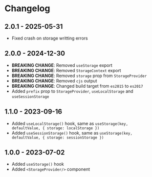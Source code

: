 # Changelog

## 2.0.1 - 2025-05-31

- Fixed crash on storage writting errors

## 2.0.0 - 2024-12-30

- **BREAKING CHANGE**: Removed `useStorage` export
- **BREAKING CHANGE**: Removed `StorageContext` export
- **BREAKING CHANGE**: Removed `storage` prop from `StorageProvider`
- **BREAKING CHANGE**: Removed `cjs` output
- **BREAKING CHANGE**: Changed build target from `es2015` to `es2017`
- Added `prefix` prop to `StorageProvider`, `useLocalStorage` and `useSessionStorage`

## 1.1.0 - 2023-09-16

- Added `useLocalStorage()` hook, same as `useStorage(key, defaultValue, { storage: localStorage })`
- Added `useSessionStorage()` hook, same as `useStorage(key, defaultValue, { storage: sessionStorage })`

## 1.0.0 - 2023-07-02

- Added `useStorage()` hook
- Added `<StorageProvider/>` component
